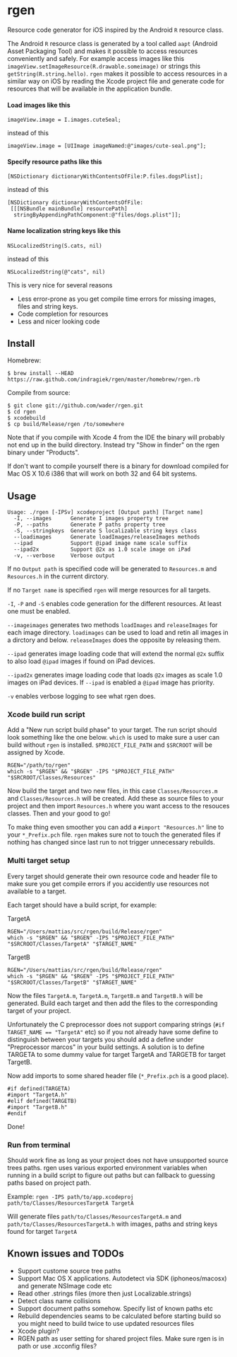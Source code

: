 # rgen

Resource code generator for iOS inspired by the Android `R` resource class.

The Android `R` resource class is generated by a tool called
`aapt` (Android Asset Packaging Tool) and makes it possible to access resources
conveniently and safely.
For example access images like this
`imageView.setImageResource(R.drawable.someimage)`
or strings this
`getString(R.string.hello)`.
`rgen` makes it possible to access resources in a similar way on iOS by
reading the Xcode project file and generate code for resources that
will be available in the application bundle.

#### Load images like this

	imageView.image = I.images.cuteSeal;

instead of this

	imageView.image = [UIImage imageNamed:@"images/cute-seal.png"];

#### Specify resource paths like this

	[NSDictionary dictionaryWithContentsOfFile:P.files.dogsPlist];

instead of this

	[NSDictionary dictionaryWithContentsOfFile:
	 [[[NSBundle mainBundle] resourcePath]
	  stringByAppendingPathComponent:@"files/dogs.plist"]];

#### Name localization string keys like this

	NSLocalizedString(S.cats, nil)

instead of this

	NSLocalizedString(@"cats", nil)

This is very nice for several reasons

*  Less error-prone as you get compile time errors for missing images,
   files and string keys.
*  Code completion for resources
*  Less and nicer looking code

## Install

Homebrew:

	$ brew install --HEAD https://raw.github.com/indragiek/rgen/master/homebrew/rgen.rb

Compile from source:

	$ git clone git://github.com/wader/rgen.git
	$ cd rgen
	$ xcodebuild
	$ cp build/Release/rgen /to/somewhere

Note that if you compile with Xcode 4 from the IDE the binary will probably
not end up in the build directory. Instead try "Show in finder" on the rgen
binary under "Products".

If don't want to compile yourself there is a binary for download compiled for
Mac OS X 10.6 i386 that will work on both 32 and 64 bit systems.

## Usage

	Usage: ./rgen [-IPSv] xcodeproject [Output path] [Target name]
	  -I, --images      Generate I images property tree
	  -P, --paths       Generate P paths property tree
	  -S, --stringkeys  Generate S localizable string keys class
	  --loadimages      Generate loadImages/releaseImages methods
	  --ipad            Support @ipad image name scale suffix
	  --ipad2x          Support @2x as 1.0 scale image on iPad
	  -v, --verbose     Verbose output

If no `Output path` is specified code will be generated to
`Resources.m` and `Resources.h` in the current dirctory.

If no `Target name` is specified `rgen` will merge
resources for all targets.

`-I`, `-P` and `-S` enables code generation for
the different resources. At least one must be enabled.

`--imageimages` generates two methods `loadImages` and
`releaseImages` for each image directory. `loadimages`
can be used to load and retin all images in a dirctory and below.
`releaseImages` does the opposite by releasing them.

`--ipad` generates image loading code that will extend the normal
`@2x` suffix to also load `@ipad` images if found on
iPad devices.

`--ipad2x` generates image loading code that loads `@2x`
images as scale 1.0 images on iPad devices. If `--ipad` is enabled
a `@ipad` image has priority.

`-v` enables verbose logging to see what rgen does.

### Xcode build run script

Add a "New run script build phase" to your target. The run script should look
something like the one below. `which` is used to make sure a user can
build without `rgen` is installed.
`$PROJECT_FILE_PATH` and `$SRCROOT` will be assigned
by Xcode.

	RGEN="/path/to/rgen"
	which -s "$RGEN" && "$RGEN" -IPS "$PROJECT_FILE_PATH" "$SRCROOT/Classes/Resources"

Now build the target and two new files, in this case
`Classes/Resources.m` and `Classes/Resources.h` will be
created. Add these as source files to your project and then import
`Resources.h` where you want access to the resouces classes.
Then and your good to go!

To make thing even smoother you can add a `#import "Resources.h"` line
to your `*_Prefix.pch` file. `rgen` makes sure not to touch
the generated files if nothing has changed since last run to not trigger
unnecessary rebuilds.

### Multi target setup

Every target should generate their own resource code and header file to make
sure you get compile errors if you accidently use resources not available to
a target.

Each target should have a build script, for example:

TargetA

	RGEN="/Users/mattias/src/rgen/build/Release/rgen"
	which -s "$RGEN" && "$RGEN" -IPS "$PROJECT_FILE_PATH" "$SRCROOT/Classes/TargetA" "$TARGET_NAME"

TargetB
	
	RGEN="/Users/mattias/src/rgen/build/Release/rgen"
	which -s "$RGEN" && "$RGEN" -IPS "$PROJECT_FILE_PATH" "$SRCROOT/Classes/TargetB" "$TARGET_NAME"

Now the files `TargetA.m`, `TargetA.m`, `TargetB.m` and `TargetB.h` will be
generated. Build each target and then add the files to the corresponding
target of your project.

Unfortunately the C preprocessor does not support comparing strings
(`#if TARGET_NAME == "TargetA"` etc) so if you not already have some define
to distinguish between your targets you should add a define under
"Preprocessor marcos" in your build settings. A solution is to define TARGETA
to some dummy value for target TargetA and TARGETB for target TargetB.

Now add imports to some shared header file (`*_Prefix.pch` is a good place).

	#if defined(TARGETA)
	#import "TargetA.h"
	#elif defined(TARGETB)
	#import "TargetB.h"
	#endif

Done!

### Run from terminal

Should work fine as long as your project does not have unsupported source
trees paths.
rgen uses various exported environment variables when running in a build
script to figure out paths but can fallback to guessing paths based on
project path.

Example:
`rgen -IPS path/to/app.xcodeproj path/to/Classes/ResourcesTargetA TargetA`

Will generate files `path/to/Classes/ResourcesTargetA.m` and
`path/to/Classes/ResourcesTargetA.h` with images, paths and string
keys found for target `TargetA`

## Known issues and TODOs

*  Support custome source tree paths
*  Support Mac OS X applications. Autodetect via SDK (iphoneos/macosx) and
   generate NSImage code etc
*  Read other .strings files (more then just Localizable.strings)
*  Detect class name collisions
*  Support document paths somehow. Specify list of known paths etc
*  Rebuild dependencies seams to be calculated before starting build
   so you might need to build twice to use updated resources files
*  Xcode plugin?
*  RGEN path as user setting for shared project files. Make sure rgen is in
   path or use .xcconfig files? 
